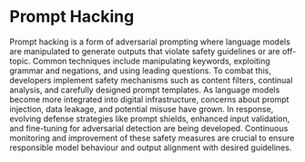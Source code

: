 # Prompt Hacking

Prompt hacking is a form of adversarial prompting where language models are manipulated to generate outputs that violate safety guidelines or are off-topic. Common techniques include manipulating keywords, exploiting grammar and negations, and using leading questions. To combat this, developers implement safety mechanisms such as content filters, continual analysis, and carefully designed prompt templates. As language models become more integrated into digital infrastructure, concerns about prompt injection, data leakage, and potential misuse have grown. In response, evolving defense strategies like prompt shields, enhanced input validation, and fine-tuning for adversarial detection are being developed. Continuous monitoring and improvement of these safety measures are crucial to ensure responsible model behaviour and output alignment with desired guidelines.
